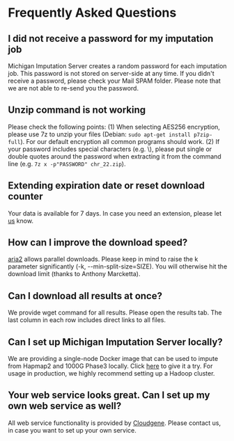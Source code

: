 # Frequently Asked Questions

## I did not receive a password for my imputation job
Michigan Imputation Server creates a random password for each imputation job. This password is not stored on server-side at any time. If you didn't receive a password, please check your Mail SPAM folder. Please note that we are not able to re-send you the password.  

## Unzip command is not working
Please check the following points: (1) When selecting AES256 encryption, please use 7z to unzip your files (Debian: `sudo apt-get install p7zip-full`). For our default encryption all common programs should work. (2) If your password includes special characters (e.g. \\), please put single or double quotes around the password when extracting it from the command line (e.g. `7z x -p"PASSWORD" chr_22.zip`).

## Extending expiration date or reset download counter
Your data is available for 7 days. In case you need an extension, please let [us](/contact) know.

## How can I improve the download speed?
[aria2](https://aria2.github.io/) allows parallel downloads. Please keep in mind to raise the k parameter significantly (-k, --min-split-size=SIZE). You will otherwise hit the download limit (thanks to Anthony Marcketta).

## Can I download all results at once?
We provide wget command for all results. Please open the results tab. The last column in each row includes direct links to all files.

## Can I set up Michigan Imputation Server locally?
We are providing a single-node Docker image that can be used to impute from Hapmap2 and 1000G Phase3 locally. Click [here](/docker) to give it a try. For usage in production, we highly recommend setting up a Hadoop cluster.

## Your web service looks great. Can I set up my own web service as well?
All web service functionality is provided by [Cloudgene](http://www.cloudgene.io/). Please contact us, in case you want to set up your own service.
